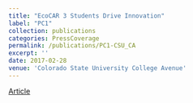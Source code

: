 ```yaml
---
title: "EcoCAR 3 Students Drive Innovation"
label: "PC1"
collection: publications
categories: PressCoverage
permalink: /publications/PC1-CSU_CA
excerpt: ''
date: 2017-02-28
venue: 'Colorado State University College Avenue'
---
```


[Article](https://collegeavemag.com/176678/features/ecocar-3-students-drive-innovation/)